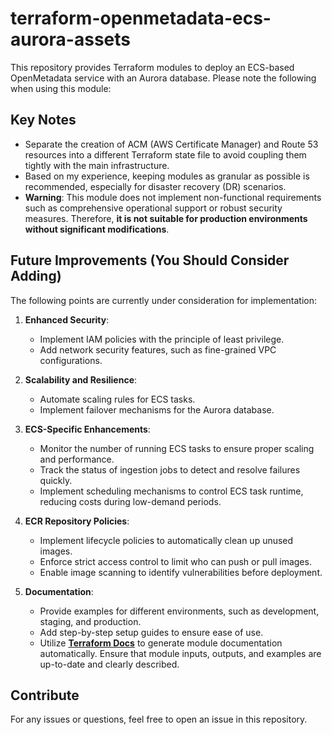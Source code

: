 # terraform-openmetadata-ecs-aurora-assets

This repository provides Terraform modules to deploy an ECS-based OpenMetadata service with an Aurora database. Please note the following when using this module:

## Key Notes

- Separate the creation of ACM (AWS Certificate Manager) and Route 53 resources into a different Terraform state file to avoid coupling them tightly with the main infrastructure.
- Based on my experience, keeping modules as granular as possible is recommended, especially for disaster recovery (DR) scenarios.
- **Warning**: This module does not implement non-functional requirements such as comprehensive operational support or robust security measures. Therefore, **it is not suitable for production environments without significant modifications**.

## Future Improvements (You Should Consider Adding)

The following points are currently under consideration for implementation:

1. **Enhanced Security**:
   - Implement IAM policies with the principle of least privilege.
   - Add network security features, such as fine-grained VPC configurations.

2. **Scalability and Resilience**:
   - Automate scaling rules for ECS tasks.
   - Implement failover mechanisms for the Aurora database.

3. **ECS-Specific Enhancements**:
   - Monitor the number of running ECS tasks to ensure proper scaling and performance.
   - Track the status of ingestion jobs to detect and resolve failures quickly.
   - Implement scheduling mechanisms to control ECS task runtime, reducing costs during low-demand periods.

4. **ECR Repository Policies**:
   - Implement lifecycle policies to automatically clean up unused images.
   - Enforce strict access control to limit who can push or pull images.
   - Enable image scanning to identify vulnerabilities before deployment.

5. **Documentation**:
   - Provide examples for different environments, such as development, staging, and production.
   - Add step-by-step setup guides to ensure ease of use.
   - Utilize **[Terraform Docs](https://terraform-docs.io/)** to generate module documentation automatically. Ensure that module inputs, outputs, and examples are up-to-date and clearly described.

## Contribute

For any issues or questions, feel free to open an issue in this repository.
